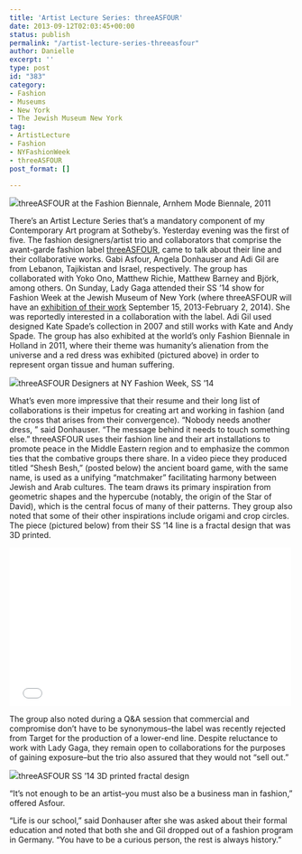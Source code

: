 ```yaml
---
title: 'Artist Lecture Series: threeASFOUR'
date: 2013-09-12T02:03:45+00:00
status: publish
permalink: "/artist-lecture-series-threeasfour"
author: Danielle
excerpt: ''
type: post
id: "383"
category:
- Fashion
- Museums
- New York
- The Jewish Museum New York
tag:
- ArtistLecture
- Fashion
- NYFashionWeek
- threeASFOUR
post_format: []

---
```

![](http://farm6.staticflickr.com/5471/9729246498_fa7e30cdd1_z.jpg)threeASFOUR at the Fashion Biennale, Arnhem Mode Biennale, 2011

There’s an Artist Lecture Series that’s a mandatory component of my Contemporary Art program at Sotheby’s. Yesterday evening was the first of five. The fashion designers/artist trio and collaborators that comprise the avant-garde fashion label [threeASFOUR](http://threeasfour.com/index.php/), came to talk about their line and their collaborative works. Gabi Asfour, Angela Donhauser and Adi Gil are from Lebanon, Tajikistan and Israel, respectively. The group has collaborated with Yoko Ono, Matthew Richie, Matthew Barney and Björk, among others. On Sunday, Lady Gaga attended their SS ’14 show for Fashion Week at the Jewish Museum of New York (where threeASFOUR will have an [exhibition of their work](http://www.thejewishmuseum.org/exhibitions/three-as-four) September 15, 2013-February 2, 2014). She was reportedly interested in a collaboration with the label. Adi Gil used designed Kate Spade’s collection in 2007 and still works with Kate and Andy Spade. The group has also exhibited at the world’s only Fashion Biennale in Holland in 2011, where their theme was humanity’s alienation from the universe and a red dress was exhibited (pictured above) in order to represent organ tissue and human suffering.

  
![](http://farm3.staticflickr.com/2870/9725864359_16238ba9ce_z.jpg)threeASFOUR Designers at NY Fashion Week, SS ’14

What’s even more impressive that their resume and their long list of collaborations is their impetus for creating art and working in fashion (and the cross that arises from their convergence). “Nobody needs another dress, ” said Donhauser. “The message behind it needs to touch something else.” threeASFOUR uses their fashion line and their art installations to promote peace in the Middle Eastern region and to emphasize the common ties that the combative groups there share. In a video piece they produced titled “Shesh Besh,” (posted below) the ancient board game, with the same name, is used as a unifying “matchmaker” facilitating harmony between Jewish and Arab cultures. The team draws its primary inspiration from geometric shapes and the hypercube (notably, the origin of the Star of David), which is the central focus of many of their patterns. They group also noted that some of their other inspirations include origami and crop circles. The piece (pictured below) from their SS ’14 line is a fractal design that was 3D printed.

<iframe allowfullscreen="" frameborder="0" height="281" src="//player.vimeo.com/video/33314598" width="500"></iframe>

The group also noted during a Q&A session that commercial and compromise don’t have to be synonymous–the label was recently rejected from Target for the production of a lower-end line. Despite reluctance to work with Lady Gaga, they remain open to collaborations for the purposes of gaining exposure–but the trio also assured that they would not “sell out.”

  
![](http://farm4.staticflickr.com/3762/9725864311_874ed7eb7e_z.jpg)threeASFOUR SS ’14 3D printed fractal design

“It’s not enough to be an artist–you must also be a business man in fashion,” offered Asfour.

“Life is our school,” said Donhauser after she was asked about their formal education and noted that both she and Gil dropped out of a fashion program in Germany. “You have to be a curious person, the rest is always history.”